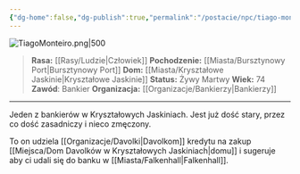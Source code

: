 ```yaml
---
{"dg-home":false,"dg-publish":true,"permalink":"/postacie/npc/tiago-monteiro/","dgPassFrontmatter":true}
---
```


![TiagoMonteiro.png|500](/img/user/Vault/Grafiki/NPC/TiagoMonteiro.png)

> **Rasa:** [[Rasy/Ludzie\|Człowiek]]
> **Pochodzenie:** [[Miasta/Bursztynowy Port\|Bursztynowy Port]]
> **Dom:** [[Miasta/Kryształowe Jaskinie\|Kryształowe Jaskinie]]
> **Status:** Żywy Martwy
> **Wiek:** 74
> **Zawód**: Bankier
> **Organizacja:** [[Organizacje/Bankierzy\|Bankierzy]]

---

Jeden z bankierów w Kryształowych Jaskiniach. Jest już dość stary, przez co dość zasadniczy i nieco zmęczony.

To on udziela [[Organizacje/Davolki\|Davolkom]] kredytu na zakup [[Miejsca/Dom Davolków w Kryształowych Jaskiniach\|domu]] i sugeruje aby ci udali się do banku w [[Miasta/Falkenhall\|Falkenhall]].